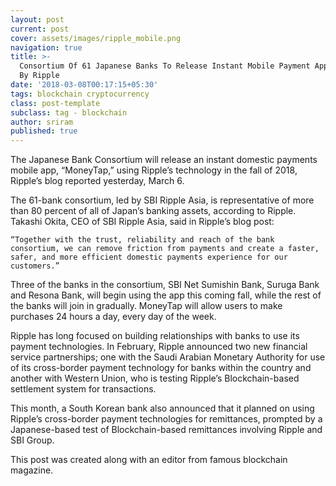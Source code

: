 ```yaml
---
layout: post
current: post
cover: assets/images/ripple_mobile.png
navigation: true
title: >-
  Consortium Of 61 Japanese Banks To Release Instant Mobile Payment App Powered
  By Ripple
date: '2018-03-08T00:17:15+05:30'
tags: blockchain cryptocurrency
class: post-template
subclass: tag - blockchain
author: sriram
published: true
---
```

The Japanese Bank Consortium will release an instant domestic payments mobile app, “MoneyTap,” using Ripple’s technology in the fall of 2018, Ripple’s blog reported yesterday, March 6.



The 61-bank consortium, led by SBI Ripple Asia, is representative of more than 80 percent of all of Japan’s banking assets, according to Ripple. Takashi Okita, CEO of SBI Ripple Asia, said in Ripple’s blog post:



`“Together with the trust, reliability and reach of the bank consortium, we can remove friction from payments and create a faster, safer, and more efficient domestic payments experience for our customers.”`



Three of the banks in the consortium, SBI Net Sumishin Bank, Suruga Bank and Resona Bank, will begin using the app this coming fall, while the rest of the banks will join in gradually. MoneyTap will allow users to make purchases 24 hours a day, every day of the week.



Ripple has long focused on building relationships with banks to use its payment technologies. In February, Ripple announced two new financial service partnerships; one with the Saudi Arabian Monetary Authority for use of its cross-border payment technology for banks within the country and another with Western Union, who is testing Ripple’s Blockchain-based settlement system for transactions.



This month, a South Korean bank also announced that it planned on using Ripple’s cross-border payment technologies for remittances, prompted by a Japanese-based test of Blockchain-based remittances involving Ripple and SBI Group.





This post was created along with an editor from famous blockchain magazine.
